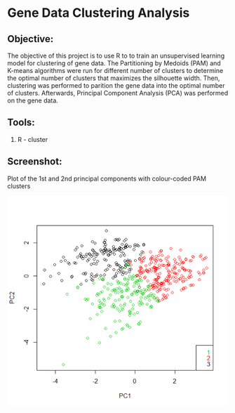 # Gene Data Clustering Analysis

## **Objective:**
The objective of this project is to use R to to train an unsupervised learning model for clustering of gene data. The Partitioning by Medoids (PAM) and K-means algorithms were run for different number of clusters to determine the optimal number of clusters that maximizes the silhouette width. Then, clustering was performed to parition the gene data into the optimal number of clusters. Afterwards, Principal Component Analysis (PCA) was performed on the gene data. 

## **Tools:**
1.	R - cluster 

## **Screenshot:**
Plot of the 1st and 2nd principal components with colour-coded PAM clusters

![figure1.png](Images/clusters.png)
